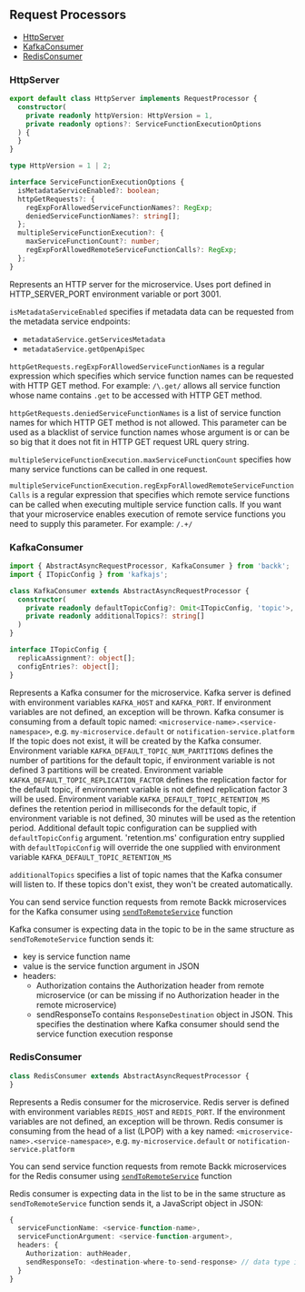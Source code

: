 ## Request Processors

- [HttpServer](#http-server)
- [KafkaConsumer](#kafka-consumer)
- [RedisConsumer](#redis-consumer)

### <a name="http-server"></a> HttpServer

```typescript
export default class HttpServer implements RequestProcessor {
  constructor(
    private readonly httpVersion: HttpVersion = 1,
    private readonly options?: ServiceFunctionExecutionOptions
  ) {
  }
}

type HttpVersion = 1 | 2;

interface ServiceFunctionExecutionOptions {
  isMetadataServiceEnabled?: boolean;
  httpGetRequests?: {
    regExpForAllowedServiceFunctionNames?: RegExp;
    deniedServiceFunctionNames?: string[];
  };
  multipleServiceFunctionExecution?: {
    maxServiceFunctionCount?: number;
    regExpForAllowedRemoteServiceFunctionCalls?: RegExp;
  };
}
```

Represents an HTTP server for the microservice.
Uses port defined in HTTP_SERVER_PORT environment variable or port 3001.

`isMetadataServiceEnabled` specifies if metadata data can be requested from the metadata service endpoints: 
- `metadataService.getServicesMetadata`
- `metadataService.getOpenApiSpec`

`httpGetRequests.regExpForAllowedServiceFunctionNames` is a regular expression which specifies which service function names can be requested
with HTTP GET method. For example: `/\.get/` allows all service function whose name contains `.get` to be accessed with HTTP GET method.

`httpGetRequests.deniedServiceFunctionNames` is a list of service function names for which HTTP GET method is not allowed.
This parameter can be used as a blacklist of service function names whose argument is or can be so big that it does not fit in HTTP GET request URL query string.

`multipleServiceFunctionExecution.maxServiceFunctionCount` specifies how many service functions can be called in one request.

`multipleServiceFunctionExecution.regExpForAllowedRemoteServiceFunctionCalls` is a regular expression that specifies which remote service functions can be called when executing multiple service function calls. If you want that your microservice enables execution of remote service functions you need to supply this parameter.
For example: `/.+/`

### <a name="kafka-consumer"></a> KafkaConsumer

```typescript
import { AbstractAsyncRequestProcessor, KafkaConsumer } from 'backk';
import { ITopicConfig } from 'kafkajs';

class KafkaConsumer extends AbstractAsyncRequestProcessor {
  constructor(
    private readonly defaultTopicConfig?: Omit<ITopicConfig, 'topic'>,
    private readonly additionalTopics?: string[]
  )
}

interface ITopicConfig {
  replicaAssignment?: object[];
  configEntries?: object[];
}
```

Represents a Kafka consumer for the microservice.
Kafka server is defined with environment variables `KAFKA_HOST` and `KAFKA_PORT`. If environment variables are not defined, an exception will be thrown.
Kafka consumer is consuming from a default topic named: `<microservice-name>.<service-namespace>`, e.g. `my-microservice.default` or `notification-service.platform`
If the topic does not exist, it will be created by the Kafka consumer.
Environment variable `KAFKA_DEFAULT_TOPIC_NUM_PARTITIONS` defines the number of partitions for the default topic, if environment variable is not defined 3 partitions will be created.
Environment variable `KAFKA_DEFAULT_TOPIC_REPLICATION_FACTOR` defines the replication factor for the default topic, if environment variable is not defined replication factor 3 will be used.
Environment variable `KAFKA_DEFAULT_TOPIC_RETENTION_MS` defines the retention period in milliseconds for the default topic, if environment variable is not defined, 30 minutes will be used as the retention period.
Additional default topic configuration can be supplied with `defaultTopicConfig` argument. 'retention.ms' configuration entry supplied with `defaultTopicConfig` will override the one supplied with environment variable `KAFKA_DEFAULT_TOPIC_RETENTION_MS`

`additionalTopics` specifies a list of topic names that the Kafka consumer will listen to. If these topics don't exist, they won't be created automatically.

You can send service function requests from remote Backk microservices for the Kafka consumer using [`sendToRemoteService`](REMOTE_SERVICE_ACCESS.MD#sendtoremoteservice) function

Kafka consumer is expecting data in the topic to be in the same structure as `sendToRemoteService` function sends it:
- key is service function name
- value is the service function argument in JSON
- headers:
  - Authorization contains the Authorization header from remote microservice (or can be missing if no Authorization header in the remote microservice)
  - sendResponseTo contains `ResponseDestination` object in JSON. This specifies the destination where Kafka consumer should send the service function execution response

### <a name="redis-consumer"></a> RedisConsumer

```typescript
class RedisConsumer extends AbstractAsyncRequestProcessor {
}
```

Represents a Redis consumer for the microservice.
Redis server is defined with environment variables `REDIS_HOST` and `REDIS_PORT`. If the environment variables are not defined, an exception will be thrown.
Redis consumer is consuming from the head of a list (LPOP) with a key named: `<microservice-name>.<service-namespace>`, e.g. `my-microservice.default` or `notification-service.platform`

You can send service function requests from remote Backk microservices for the Redis consumer using [`sendToRemoteService`](REMOTE_SERVICE_ACCESS.MD#sendtoremoteservice) function

Redis consumer is expecting data in the list to be in the same structure as `sendToRemoteService` function sends it, a JavaScript object in JSON:

```ts
{
  serviceFunctionName: <service-function-name>,
  serviceFunctionArgument: <service-function-argument>,
  headers: {
    Authorization: authHeader,
    sendResponseTo: <destination-where-to-send-response> // data type is ResponseDestination
  }
}
```
